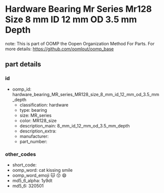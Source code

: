 # Hardware Bearing Mr Series Mr128 Size 8 mm ID 12 mm OD 3.5 mm Depth  

note: This is part of OOMP the Oopen Organization Method For Parts. For more details: https://github.com/oomlout/oomp_base

##  part details





### id
* oomp_id: hardware_bearing_MR_series_MR128_size_8_mm_id_12_mm_od_3.5_mm_depth
  * classification: hardware
  * type: bearing
  * size: MR_series
  * color: MR128_size
  * description_main: 8_mm_id_12_mm_od_3.5_mm_depth
  * description_extra: 
  * manufacturer: 
  * part_number: 

### other_codes
* short_code: 
* oomp_word: cat kissing smile
* oomp_word_emoji :cat: :kissing: :smile:
* md5_6_alpha: 1y9dt
* md5_6: 320501